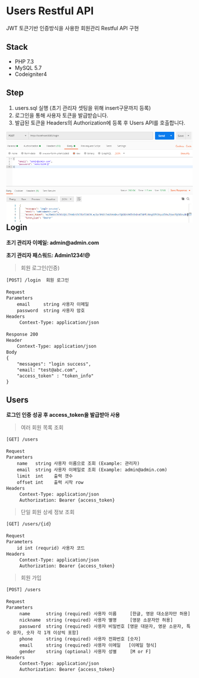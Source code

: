 # Users Restful API
JWT 토큰기반 인증방식을 사용한 회원관리 Restful API 구현

## Stack
- PHP 7.3
- MySQL 5.7
- Codeigniter4

## Step
1. users.sql 실행 (초기 관리자 셋팅을 위해 insert구문까지 등록)
2. 로그인을 통해 사용자 토큰을 발급받습니다.
3. 발급된 토큰을 Headers의 Authorization에 등록 후 Users API를 호출합니다.
<img src="./readme_asset/post_login.PNG" style="float:left"/>
<br>

## Login
**초기 관리자 이메일: admin<span></span>@admin.com**

**초기 관리자 패스워드: Admin1234!@**

>회원 로그인(인증)
```
[POST] /login  회원 로그인

Request
Parameters
    email     string 사용자 이메일
    password  string 사용자 암호
Headers
     Context-Type: application/json
     
Response 200
Header
    Context-Type: application/json
Body
{
    "messages": "login success",
    "email: "test@abc.com",
    "access_token" : "token_info"
}

```

## Users
**로그인 인증 성공 후 access_token을 발급받아 사용**

>여러 회원 목록 조회
```
[GET] /users

Request
Parameters
    name   string 사용자 이름으로 조회 (Example: 관리자)   
    email  string 사용자 이메일로 조회 (Example: admin@admin.com)
    limit  int    출력 갯수
    offset int    출력 시작 row
Headers
     Context-Type: application/json
     Authorization: Bearer {access_token}
```
>단일 회원 상세 정보 조회
```
[GET] /users/{id}  

Request
Parameters
    id int (requrid) 사용자 코드
Headers
     Context-Type: application/json
     Authorization: Bearer {access_token}
```
>회원 가입
```
[POST] /users 

Request
Parameters
     name      string (required) 사용자 이름     [한글, 영문 대소문자만 허용]
     nickname  string (required) 사용자 별명     [영문 소문자만 허용]
     password  string (required) 사용자 비밀번호 [영문 대문자, 영문 소문자, 특수 문자, 숫자 각 1개 이상씩 포함]
     phone     string (required) 사용자 전화번호 [숫자]
     email     string (required) 사용자 이메일   [이메일 형식]
     gender    string (optional) 사용자 성별     [M or F]
Headers
     Context-Type: application/json
     Authorization: Bearer {access_token}
```
